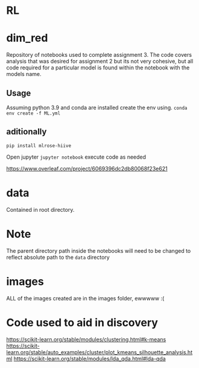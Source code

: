 # RL

# dim_red


Repository of notebooks used to complete assignment 3.  The code covers analysis that was desired for assignment 2 but its not very cohesive, but all code required for a particular model is found within the notebook with the models name. 

## Usage
Assuming python 3.9 and conda are installed create the env using.
`conda env create -f ML.yml`

## aditionally
`pip install mlrose-hiive`


Open jupyter
`jupyter notebook` execute code as needed

https://www.overleaf.com/project/6069396dc2db80068f23e621

# data
Contained in root directory.

# Note
The parent directory path inside the notebooks will need to be changed to reflect absolute path to the `data` directory

# images
ALL of the images created are in the images folder, ewwwww :( 
# Code used to aid in discovery

https://scikit-learn.org/stable/modules/clustering.html#k-means
https://scikit-learn.org/stable/auto_examples/cluster/plot_kmeans_silhouette_analysis.html
https://scikit-learn.org/stable/modules/lda_qda.html#lda-qda
